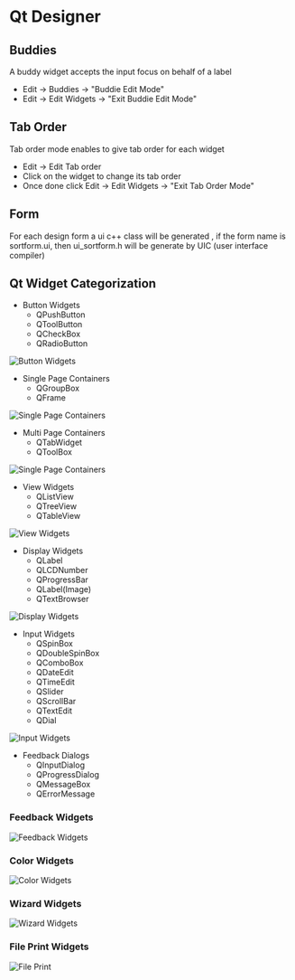 # Qt Designer

## Buddies

A buddy widget accepts the input focus on behalf of a label

- Edit -> Buddies -> "Buddie Edit Mode"
- Edit -> Edit Widgets -> "Exit Buddie Edit Mode"

## Tab Order

Tab order mode enables to give tab order for each widget

- Edit -> Edit Tab order
- Click on the widget to change its tab order
- Once done click Edit -> Edit Widgets -> "Exit Tab Order Mode"

## Form

For each design form a ui c++ class will be generated , if the form name is sortform.ui, then ui_sortform.h will be generate by UIC (user interface compiler)


## Qt Widget Categorization

- Button Widgets
	* QPushButton
	* QToolButton
	* QCheckBox
	* QRadioButton

![Button Widgets](images/button_widgets.jpg)

- Single Page Containers
	* QGroupBox
	* QFrame

![Single Page Containers](images/single_page_containers.jpg)

- Multi Page Containers
	* QTabWidget
	* QToolBox

![Single Page Containers](images/multi_page_containers.jpg)

- View Widgets
	* QListView
	* QTreeView
	* QTableView

![View Widgets](images/view_widgets.jpg)

- Display Widgets
	* QLabel
	* QLCDNumber
	* QProgressBar
	* QLabel(Image)
	* QTextBrowser

![Display Widgets](images/display_widgets.jpg)

- Input Widgets
	* QSpinBox
	* QDoubleSpinBox
	* QComboBox
	* QDateEdit
	* QTimeEdit
	* QSlider
	* QScrollBar	
	* QTextEdit
	* QDial

![Input Widgets](images/input_widgets.jpg)

- Feedback Dialogs
	* QInputDialog
	* QProgressDialog
	* QMessageBox
	* QErrorMessage

### Feedback Widgets
![Feedback Widgets](images/feedback_widgets.jpg)

### Color Widgets
![Color Widgets](images/qt_color_widgets.jpg)

### Wizard Widgets
![Wizard Widgets](images/wizard_widgets.jpg)

### File Print Widgets
![File Print](images/file_print_widgets.jpg)
